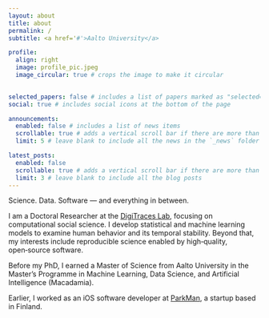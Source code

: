 ```yaml
---
layout: about
title: about
permalink: /
subtitle: <a href='#'>Aalto University</a>

profile:
  align: right
  image: profile_pic.jpeg
  image_circular: true # crops the image to make it circular
  

selected_papers: false # includes a list of papers marked as "selected={true}"
social: true # includes social icons at the bottom of the page

announcements:
  enabled: false # includes a list of news items
  scrollable: true # adds a vertical scroll bar if there are more than 3 news items
  limit: 5 # leave blank to include all the news in the `_news` folder

latest_posts:
  enabled: false
  scrollable: true # adds a vertical scroll bar if there are more than 3 new posts items
  limit: 3 # leave blank to include all the blog posts
---
```


Science. Data. Software — and everything in between.

I am a Doctoral Researcher at the [DigiTraces Lab](https://digitraceslab.com/), focusing on computational social science. I develop statistical and machine learning models to examine human behavior and its temporal stability. Beyond that, my interests include reproducible science enabled by high‑quality, open‑source software.

Before my PhD, I earned a Master of Science from Aalto University in the Master’s Programme in Machine Learning, Data Science, and Artificial Intelligence (Macadamia).

Earlier, I worked as an iOS software developer at [ParkMan](https://parkman.io), a startup based in Finland.
